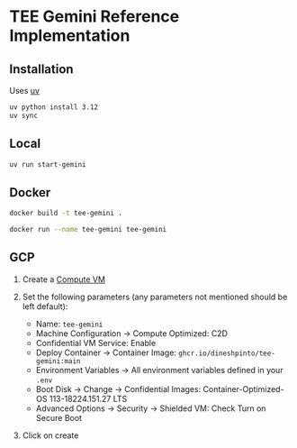 # TEE Gemini Reference Implementation

## Installation

Uses [uv](https://docs.astral.sh/uv/)

```bash
uv python install 3.12
uv sync
```

## Local

```bash
uv run start-gemini
```

## Docker

```bash
docker build -t tee-gemini .
```

```bash
docker run --name tee-gemini tee-gemini
```

## GCP

1. Create a [Compute VM](https://console.cloud.google.com/compute/instancesAdd)
2. Set the following parameters (any parameters not mentioned should be left default):

    - Name: `tee-gemini`
    - Machine Configuration -> Compute Optimized: C2D
    - Confidential VM Service: Enable
    - Deploy Container -> Container Image: `ghcr.io/dineshpinto/tee-gemini:main`
    - Environment Variables -> All environment variables defined in your `.env`
    - Boot Disk -> Change -> Confidential Images: Container-Optimized-OS 113-18224.151.27 LTS
    - Advanced Options -> Security -> Shielded VM: Check Turn on Secure Boot

3. Click on create
